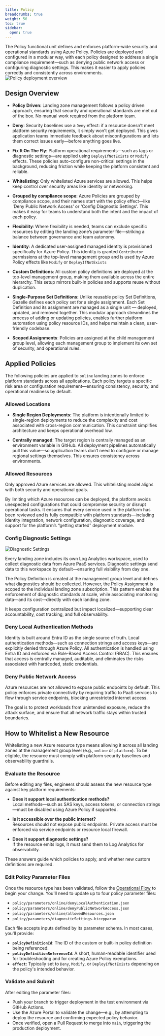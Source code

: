 ```yaml
---
title: Policy
breadcrumbs: true
weight: 50
toc: true
sidebar:
  open: true
---
```


The Policy functional unit defines and enforces platform-wide security and operational standards using Azure Policy. Policies are deployed and configured in a modular way, with each policy designed to address a single compliance requirement—such as denying public network access or configuring diagnostic settings. This makes it easier to apply policies correctly and consistently across environments.
![Policy deployment overview](/platform-policy-deployment-flow.png)

## Design Overview
- **Policy Driven**: Landing zone management follows a policy driven approach, ensuring that security and operational standards are met out of the box. No manual work required from the platform team.

- **Deny**: Security baselines use a `Deny` effect: if a resource doesn’t meet platform security requirements, it simply won’t get deployed. This gives application teams immediate feedback about misconfigurations and lets them correct issues early—before anything goes live.

- **Fix It On The Fly**: Platform operational requirements—such as tags or diagnostic settings—are applied using `DeployIfNotExists` or `Modify` effects. These policies auto-configure non-critical settings in the background, reducing friction while keeping the platform consistent and reliable.

- **Whitelisting**: Only whitelisted Azure services are allowed. This helps keep control over security areas like identity or networking. 

- **Grouped by compliance scope**: Azure Policies are grouped by compliance scope, and their names start with the policy effect—like 'Deny Public Network Access' or 'Config Diagnostic Settings'. This makes it easy for teams to understand both the intent and the impact of each policy.

- **Flexibility**: Where flexibility is needed, teams can exclude specific resources by editing the landing zone’s parameter file—striking a balance between governance and team autonomy.  
  
- **Identity**: A dedicated user-assigned managed identity is provisioned specifically for Azure Policy. This identity is granted `Contributor` permissions at the top-level management group and is used by Azure Policy effects like `Modify` or `DeployIfNotExists`

- **Custom Definitions**: All custom policy definitions are deployed at the top-level management group, making them available across the entire hierarchy. This setup mirrors built-in policies and supports reuse without duplication.

- **Single-Purpose Set Definitions**: Unlike reusable policy Set Definitions, Gazelle defines each policy set for a single assignment. Each Set Definition and its assignment are managed as a single unit — deployed, updated, and removed together. This modular approach streamlines the process of adding or updating policies, enables further platform automation using policy resource IDs, and helps maintain a clean, user-friendly codebase.

- **Scoped Assignments**: Policies are assigned at the child management group level, allowing each management group to implement its own set of security, and operational rules. 

## Applied Policies

The following policies are applied to `online` landing zones to enforce platform standards across all applications. Each policy targets a specific risk area or configuration requirement—ensuring consistency, security, and operational readiness by default.

### Allowed Locations

- **Single Region Deployments**: The platform is intentionally limited to single-region deployments to reduce the complexity and cost associated with cross-region communication. This constraint simplifies architecture and keeps operational overhead low.

- **Centrally managed**: The target region is centrally managed as an environment variable in GitHub. All deployment pipelines automatically pull this value—so application teams don’t need to configure or manage regional settings themselves. This ensures consistency across environments.

### Allowed Resources

Only approved Azure services are allowed. This whitelisting model aligns with both security and operational goals.

By limiting which Azure resources can be deployed, the platform avoids unexpected configurations that could compromise security or disrupt operational tasks. It ensures that every service used in the platform has been reviewed and is fully compatible with platform standards—including identity integration, network configuration, diagnostic coverage, and support for the platform’s “getting started” deployment module.

### Config Diagnostic Settings

![Diagnostic Settings](/platform-policy-Diagnostic-settings-flow.png)

Every landing zone includes its own Log Analytics workspace, used to collect diagnostic data from Azure PaaS services. Diagnostic settings send data to this workspace by default—ensuring full visibility from day one.  

The Policy Definition is created at the management group level and defines what diagnostics should be collected. However, the Policy Assignment is scoped to the individual landing zone subscription. This pattern enables the enforcement of diagnostic standards at scale, while associating monitoring data—and its cost—directly with each landing zone.

It keeps configuration centralized but impact localized—supporting clear accountability, cost tracking, and full observability.

### Deny Local Authentication Methods

Identity is built around Entra ID as the single source of truth. Local authentication methods—such as connection strings and access keys—are explicitly denied through Azure Policy. All authentication is handled using Entra ID and enforced via Role-Based Access Control (RBAC). This ensures that access is centrally managed, auditable, and eliminates the risks associated with hardcoded, static credentials.

### Deny Public Network Access

Azure resources are not allowed to expose public endpoints by default. This policy enforces private connectivity by requiring traffic to PaaS services to flow through service endpoints, blocking unrestricted internet access.

The goal is to protect workloads from unintended exposure, reduce the attack surface, and ensure that all network traffic stays within trusted boundaries.

## How to Whitelist a New Resource

Whitelisting a new Azure resource type means allowing it across all landing zones at the management group level (e.g., `online` or `platform`). To be eligible, the resource must comply with platform security baselines and observability guardrails.

### Evaluate the Resource

Before editing any files, engineers should assess the new resource type against key platform requirements:

- **Does it support local authentication methods?**  
  Local methods—such as SAS keys, access tokens, or connection strings—must be disabled using Azure Policy if supported.

- **Is it accessible over the public internet?**  
  Resources should not expose public endpoints. Private access must be enforced via service endpoints or resource local firewall.

- **Does it support diagnostic settings?**  
  If the resource emits logs, it must send them to Log Analytics for observability.

These answers guide which policies to apply, and whether new custom definitions are required.

### Edit Policy Parameter Files

Once the resource type has been validated, follow the [Operational Flow](../#operational-flow) to begin your change. You'll need to update up to four policy parameter files:

- `policy/parameters/online/denyLocalAuthentication.json`
- `policy/parameters/online/denyPublicNetworkAccess.json`
- `policy/parameters/online/allowedResources.json`
- `policy/parameters/diagnosticSettings.bicepparam`

Each file accepts inputs defined by its parameter schema. In most cases, you'll provide:

- **`policyDefinitionId`**: The ID of the custom or built-in policy definition being referenced.
- **`policyDefinitionReferenceId`**: A short, human-readable identifier used for troubleshooting and for creating Azure Policy exemptions.
- **`effect`**: Typically set to `Deny`, `Modify`, or `DeployIfNotExists` depending on the policy's intended behavior.

### Validate and Submit

After editing the parameter files:

- Push your branch to trigger deployment in the test environment via GitHub Actions.
- Use the Azure Portal to validate the change—e.g., by attempting to deploy the resource and confirming expected policy behavior.
- Once verified, open a Pull Request to merge into `main`, triggering the production deployment.


